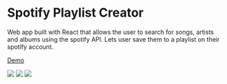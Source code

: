 # Spotify Playlist Creator

Web app built with React that allows the user to search for songs, artists and albums using the spotify API. Lets user save them to a playlist on their spotify account.

[Demo](https://reverent-khorana-e8a09e.netlify.app)

<img src='https://media.discordapp.net/attachments/734243092961689744/745397481143140502/empty-demo.png?width=1249&height=576' >
<img src='https://media.discordapp.net/attachments/734243092961689744/745397486603993158/search-results.png?width=1249&height=576'>
<img src='https://media.discordapp.net/attachments/734243092961689744/745397484225953883/playlist-search.png?width=1249&height=576'>
